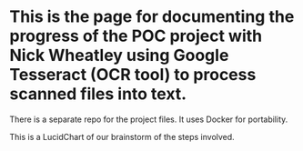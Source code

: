 # This is the page for documenting the progress of the POC project with Nick Wheatley using Google Tesseract (OCR tool) to process scanned files into text.

There is a separate repo for the project files. It uses Docker for portability.

This is a LucidChart of our brainstorm of the steps involved.
